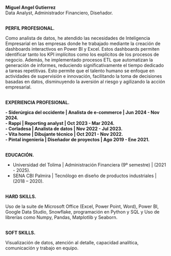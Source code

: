 **Miguel Angel Gutierrez**<br>
Data Analyst, Administrador Financiero, Diseñador.
<br><br>

**PERFIL PROFESIONAL.**

Como analista de datos, he atendido las necesidades de Inteligencia Empresarial en las empresas donde he trabajado mediante la creación de dashboards interactivos en Power BI y Excel. Estos dashboards permiten identificar tanto los KPI implícitos como los explícitos de los procesos de negocio. Además, he implementado procesos ETL que automatizan la generación de informes, reduciendo significativamente el tiempo dedicado a tareas repetitivas. Esto permite que el talento humano se enfoque en actividades de supervisión e innovación, facilitando la toma de decisiones basadas en datos, disminuyendo la aversión al riesgo y agilizando la acción empresarial.
<br><br>

**EXPERIENCIA PROFESIONAL.**

**- Siderúrgica del occidente | Analista de e-commerce | Jun 2024 - Nov 2024.** <br>
**- Rappi | Reporting analyst | Oct 2023 - Mar 2024.** <br>
**- Corladesa | Analista de datos | Nov 2022 - Jul 2023.** <br>
**- Vita home | Dibujante técnico | Oct 2021 - Nov 2022.** <br>
**- Pintal ingeniería | Diseñador de proyectos | Ago 2019 - Ene 2021.**
<br><br>

**EDUCACIÓN.**
 
- Universidad del Tolima | Administración Financiera (9º semestre) | (2021 - 2025). <br>
- SENA CBI Palmira | Tecnólogo en diseño de productos industriales | (2018 – 2020). 
<br><br>

**HARD SKILLS.**

Uso de la suite de Microsoft Office (Excel, Power Point, Word), Power BI, Google Data Studio, Snowflake, programación en Python y SQL y Uso de librerías como Numpy, Pandas, Matplotlib y Seaborn.
<br><br>

**SOFT SKILLS.**

Visualización de datos, atención al detalle, capacidad analítica, comunicación y trabajo en equipo.


<!---
MigueloElCucho/MigueloElCucho is a ✨ special ✨ repository because its `README.md` (this file) appears on your GitHub profile.
You can click the Preview link to take a look at your changes.
--->
